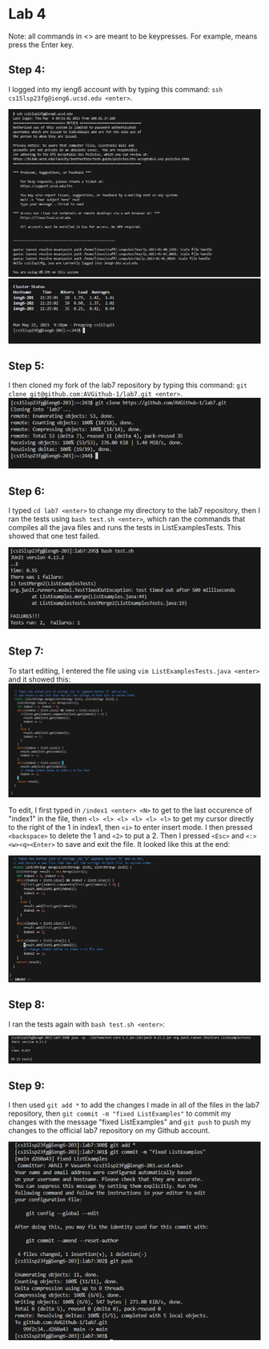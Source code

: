 # Lab 4

Note: all commands in <> are meant to be keypresses. For example, <enter> means press the Enter key.

## Step 4:

I logged into my ieng6 account with by typing this command: `ssh cs15lsp23fg@ieng6.ucsd.edu <enter>`. 
  
![Image](https://raw.githubusercontent.com/AVGithub-1/cse15l-lab-reports/main/lab4/cs15l_lab4pic1.JPG)
![Image](https://raw.githubusercontent.com/AVGithub-1/cse15l-lab-reports/main/lab4/cs15l_lab4pic2.JPG)

## Step 5:

I then cloned my fork of the lab7 repository by typing this command: `git clone git@github.com:AVGithub-1/lab7.git <enter>`.
![Image](https://raw.githubusercontent.com/AVGithub-1/cse15l-lab-reports/main/lab4/cs15l_lab4pic3.JPG)

## Step 6:

I typed `cd lab7 <enter>` to change my directory to the lab7 repository, then I ran the tests using `bash test.sh <enter>`, which ran the commands that compiles all the java files and runs the tests in ListExamplesTests. This showed that one test failed.

![Image](https://raw.githubusercontent.com/AVGithub-1/cse15l-lab-reports/main/lab4/cs15l_lab4pic4.JPG)

## Step 7: 

To start editing, I entered the file using `vim ListExamplesTests.java <enter>` and it showed this:
![Image](https://raw.githubusercontent.com/AVGithub-1/cse15l-lab-reports/main/lab4/cs15l_lab4pic5.JPG)

To edit, I first typed in `/index1 <enter> <N>` to get to the last occurence of "index1" in the file, then `<l> <l> <l> <l> <l> <l>` to get my cursor directly to the right of the 1 in index1, then `<i>` to enter insert mode. I then pressed `<backspace>` to delete the 1 and `<2>` to put a 2. Then I pressed `<Esc>` and `<:><w><q><Enter>` to save and exit the file. It looked like this at the end:
  
![Image](https://raw.githubusercontent.com/AVGithub-1/cse15l-lab-reports/main/lab4/cs15l_lab4pic6.JPG)
 
## Step 8:
  
I ran the tests again with `bash test.sh <enter>`:
  
![Image](https://raw.githubusercontent.com/AVGithub-1/cse15l-lab-reports/main/lab4/cs15l_lab4pic7.JPG)
  
## Step 9:
  
I then used `git add *` to add the changes I made in all of the files in the lab7 repository, then `git commit -m "fixed ListExamples"` to commit my changes with the message "fixed ListExamples" and `git push` to push my changes to the official lab7 repository on my Github account.
  
![Image](https://raw.githubusercontent.com/AVGithub-1/cse15l-lab-reports/main/lab4/cs15l_lab4pic8.JPG)
